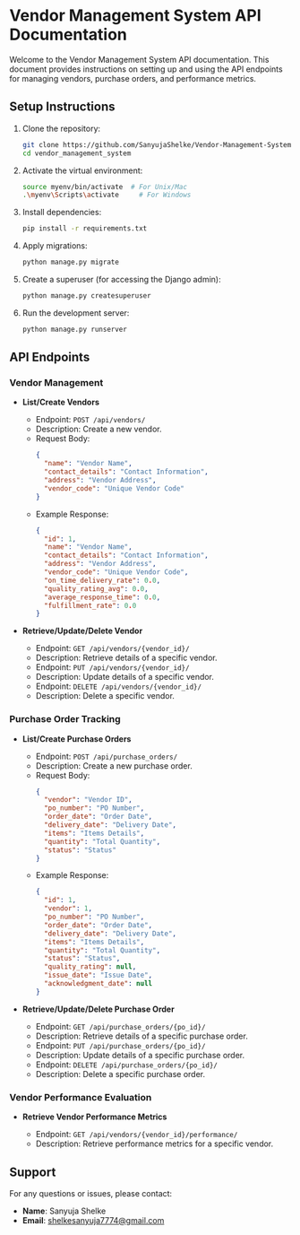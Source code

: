 # Vendor Management System API Documentation

Welcome to the Vendor Management System API documentation. This document provides instructions on setting up and using the API endpoints for managing vendors, purchase orders, and performance metrics.

## Setup Instructions

1. Clone the repository:

    ```bash
    git clone https://github.com/SanyujaShelke/Vendor-Management-System.git
    cd vendor_management_system
    ```

2. Activate the virtual environment:

    ```bash
    source myenv/bin/activate  # For Unix/Mac
    .\myenv\Scripts\activate     # For Windows
    ```

3. Install dependencies:

    ```bash
    pip install -r requirements.txt
    ```

4. Apply migrations:

    ```bash
    python manage.py migrate
    ```

5. Create a superuser (for accessing the Django admin):

    ```bash
    python manage.py createsuperuser
    ```

6. Run the development server:

    ```bash
    python manage.py runserver
    ``` 

## API Endpoints

### Vendor Management

- **List/Create Vendors**

  - Endpoint: `POST /api/vendors/`
  - Description: Create a new vendor.
  - Request Body:
    ```json
    {
      "name": "Vendor Name",
      "contact_details": "Contact Information",
      "address": "Vendor Address",
      "vendor_code": "Unique Vendor Code"
    }
    ```
  - Example Response:
    ```json
    {
      "id": 1,
      "name": "Vendor Name",
      "contact_details": "Contact Information",
      "address": "Vendor Address",
      "vendor_code": "Unique Vendor Code",
      "on_time_delivery_rate": 0.0,
      "quality_rating_avg": 0.0,
      "average_response_time": 0.0,
      "fulfillment_rate": 0.0
    }
    ```

- **Retrieve/Update/Delete Vendor**

  - Endpoint: `GET /api/vendors/{vendor_id}/`
  - Description: Retrieve details of a specific vendor.
  - Endpoint: `PUT /api/vendors/{vendor_id}/`
  - Description: Update details of a specific vendor.
  - Endpoint: `DELETE /api/vendors/{vendor_id}/`
  - Description: Delete a specific vendor.

### Purchase Order Tracking

- **List/Create Purchase Orders**

  - Endpoint: `POST /api/purchase_orders/`
  - Description: Create a new purchase order.
  - Request Body:
    ```json
    {
      "vendor": "Vendor ID",
      "po_number": "PO Number",
      "order_date": "Order Date",
      "delivery_date": "Delivery Date",
      "items": "Items Details",
      "quantity": "Total Quantity",
      "status": "Status"
    }
    ```
  - Example Response:
    ```json
    {
      "id": 1,
      "vendor": 1,
      "po_number": "PO Number",
      "order_date": "Order Date",
      "delivery_date": "Delivery Date",
      "items": "Items Details",
      "quantity": "Total Quantity",
      "status": "Status",
      "quality_rating": null,
      "issue_date": "Issue Date",
      "acknowledgment_date": null
    }
    ```

- **Retrieve/Update/Delete Purchase Order**

  - Endpoint: `GET /api/purchase_orders/{po_id}/`
  - Description: Retrieve details of a specific purchase order.
  - Endpoint: `PUT /api/purchase_orders/{po_id}/`
  - Description: Update details of a specific purchase order.
  - Endpoint: `DELETE /api/purchase_orders/{po_id}/`
  - Description: Delete a specific purchase order.

### Vendor Performance Evaluation

- **Retrieve Vendor Performance Metrics**

  - Endpoint: `GET /api/vendors/{vendor_id}/performance/`
  - Description: Retrieve performance metrics for a specific vendor.

## Support
For any questions or issues, please contact:
- **Name**: Sanyuja Shelke
- **Email**: shelkesanyuja7774@gmail.com

